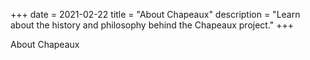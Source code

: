 +++
date = 2021-02-22
title = "About Chapeaux"
description = "Learn about the history and philosophy behind the Chapeaux project."
+++

About Chapeaux